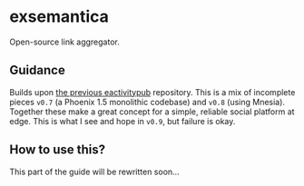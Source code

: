 # exsemantica

Open-source link aggregator.

## Guidance

Builds upon [the previous eactivitypub][eactivitypub] repository.
This is a mix of incomplete pieces `v0.7` (a Phoenix 1.5 monolithic codebase) and `v0.8` (using Mnesia).
Together these make a great concept for a simple, reliable social platform at edge.
This is what I see and hope in `v0.9`, but failure is okay.

## How to use this?

This part of the guide will be rewritten soon...

[eactivitypub]: https://github.com/Chlorophytus/eactivitypub-legacy-0.2
